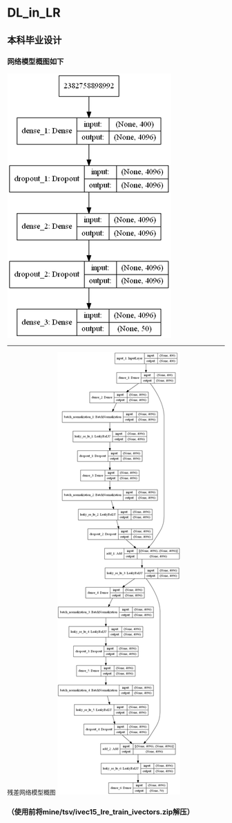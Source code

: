 # DL_in_LR
## 本科毕业设计
### 网络模型概图如下
![网络模型概图](net.png)
___
残差网络模型概图
![残差网络模型概图](resnet.png)
### （使用前将mine/tsv/ivec15_lre_train_ivectors.zip解压）
